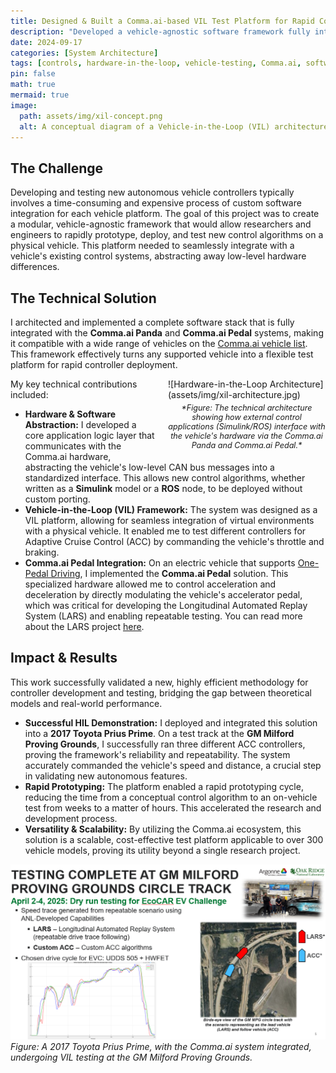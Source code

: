 ```yaml
---
title: Designed & Built a Comma.ai-based VIL Test Platform for Rapid Controller Deployment
description: "Developed a vehicle-agnostic software framework fully integrated with Comma.ai hardware, enabling rapid deployment and testing of new autonomous control algorithms on a physical vehicle."
date: 2024-09-17
categories: [System Architecture]
tags: [controls, hardware-in-the-loop, vehicle-testing, Comma.ai, software-architecture, CAN, simulink, ROS, python, toyota-prius]
pin: false
math: true
mermaid: true
image:
  path: assets/img/xil-concept.png
  alt: A conceptual diagram of a Vehicle-in-the-Loop (VIL) architecture showing a rapid prototyping controller connected to a vehicle's hardware.
---
```


## The Challenge

Developing and testing new autonomous vehicle controllers typically involves a time-consuming and expensive process of custom software integration for each vehicle platform. The goal of this project was to create a modular, vehicle-agnostic framework that would allow researchers and engineers to rapidly prototype, deploy, and test new control algorithms on a physical vehicle. This platform needed to seamlessly integrate with a vehicle's existing control systems, abstracting away low-level hardware differences.

## The Technical Solution

I architected and implemented a complete software stack that is fully integrated with the **Comma.ai Panda** and **Comma.ai Pedal** systems, making it compatible with a wide range of vehicles on the [Comma.ai vehicle list](https://comma.ai/vehicles). This framework effectively turns any supported vehicle into a flexible test platform for rapid controller deployment.

<div style="float: right; margin-left: 20px; max-width: 50%;">
  ![Hardware-in-the-Loop Architecture](assets/img/xil-architecture.jpg)
  <p style="text-align: center; font-style: italic; font-size: 0.9em; margin-top: 5px;">*Figure: The technical architecture showing how external control applications (Simulink/ROS) interface with the vehicle's hardware via the Comma.ai Panda and Comma.ai Pedal.*</p>
</div>

My key technical contributions included:

* **Hardware & Software Abstraction:** I developed a core application logic layer that communicates with the Comma.ai hardware, abstracting the vehicle's low-level CAN bus messages into a standardized interface. This allows new control algorithms, whether written as a **Simulink** model or a **ROS** node, to be deployed without custom porting.
* **Vehicle-in-the-Loop (VIL) Framework:** The system was designed as a VIL platform, allowing for seamless integration of virtual environments with a physical vehicle. It enabled me to test different controllers for Adaptive Cruise Control (ACC) by commanding the vehicle's throttle and braking.
* **Comma.ai Pedal Integration:** On an electric vehicle that supports [One-Pedal Driving](https://insideevs.com/features/742815/one-pedal-driving-ev-explained/), I implemented the **Comma.ai Pedal** solution. This specialized hardware allowed me to control acceleration and deceleration by directly modulating the vehicle's accelerator pedal, which was critical for developing the Longitudinal Automated Replay System (LARS) and enabling repeatable testing. You can read more about the LARS project [here](../../posts/lars).

## Impact & Results

This work successfully validated a new, highly efficient methodology for controller development and testing, bridging the gap between theoretical models and real-world performance.

* **Successful HIL Demonstration:** I deployed and integrated this solution into a **2017 Toyota Prius Prime**. On a test track at the **GM Milford Proving Grounds**, I successfully ran three different ACC controllers, proving the framework's reliability and repeatability. The system accurately commanded the vehicle's speed and distance, a crucial step in validating new autonomous features.
* **Rapid Prototyping:** The platform enabled a rapid prototyping cycle, reducing the time from a conceptual control algorithm to an on-vehicle test from weeks to a matter of hours. This accelerated the research and development process.
* **Versatility & Scalability:** By utilizing the Comma.ai ecosystem, this solution is a scalable, cost-effective test platform applicable to over 300 vehicle models, proving its utility beyond a single research project.

![Toyota Prius VIL Testing](assets/img/prius-xil-test-results.png)
*Figure: A 2017 Toyota Prius Prime, with the Comma.ai system integrated, undergoing VIL testing at the GM Milford Proving Grounds.*